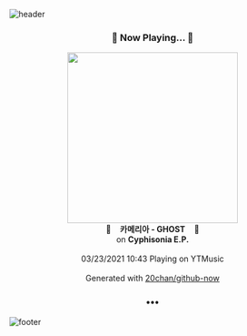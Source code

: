 ![header](https://capsule-render.vercel.app/api?type=wave&height=170&section=header&text=Hi.%20I'm%20SHIFT&fontColor=090707&fontAlignX=45&fontAlignY=65&fontSize=100)

<h3 align="center">🎵 Now Playing... 🎵</h3>
<p align="center">
  <a href="https://music.youtube.com/watch?v=33eUSJxMR1Y">
    <img width="300" src="https://lh3.googleusercontent.com/T9bAT2bb34D41tPOYm5fcn_6jZGPjbxk_E3NkDKjX_VG6pvP7vy6aCn6wtTGeAbf3req5NFl-Je6tCHn">
  </a>
  <br>
  🎵&nbsp&nbsp&nbsp <b>카메리아 - GHOST</b> &nbsp&nbsp&nbsp🎵
  <br>
  on <b>Cyphisonia E.P.</b>
  
  <br />
  <br />
  03/23/2021 10:43 Playing on YTMusic
  <br />
  <br />
  Generated with <a href="https://github.com/20chan/github-now">20chan/github-now</a>
</p>

<h3 align="center">•••</h3>

![footer](https://capsule-render.vercel.app/api?type=wave&height=150&section=footer)
